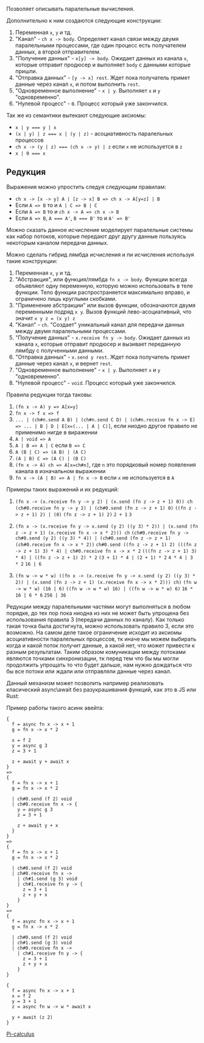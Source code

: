 Позволяет описывать паралельные вычисления.

Дополнительно к ним создаются следующие конструкции:
1. Переменная `x`, `y` и тд. 
2.  "Канал" - `ch x -> body`. Определяет канал связи между двумя паралельными процессами, где один процесс есть получателем данных, а второй отправителем.
3. "Получение данных" - `x[y] -> body`. Ожидает данных из канала `x`, которые отправит продюсер и выполняет `body` с данными которые пришли.
4. "Отправка данных" - `[y -> x] rest`. Ждет пока получатель примет данные через канал `x`, и потом выполнить `rest`.
5. "Одновременное выполнение" - `x | y`. Выполняет `х` и `у` "одновременно".
6. "Нулевой процесс" - `0`. Процесс который уже закончился.

Так же из семантики вытекают следующие аксиомы:
* `x | y === y | x`
* `(x | y) | z === x | (y | z)` - асоциативность паралельных процессов
* `ch x -> (y | z) === (ch x -> y) | z` если `x` не используется в `z`
* `x | 0 === x`

## Редукция
Выражения можно упростить следуя следующим правилам:
* `ch x -> [x -> y] A | [z -> x] B => ch x -> A[y=z] | B` 
* Если `A => B` то и `A | C => B | C`
* Если `A => B` то и `ch x -> A => ch x -> B`
* Если `A => B`, `A === A'`, `B === B'` то и `A' => B'`

Можно сказать данное исчисление моделирует паралельные системы как набор потоков, которые передают друг другу данные пользуясь некоторым каналом передачи данных. 

Можно сделать гибрид лямбда исчисления и пи исчисления используя такие конструкции:
1. Переменная `x`, `y` и тд. 
2. "Абстракция", или функция/лямбда `fn x -> body`. Функции всегда объявляют одну переменную, которую можно использовать в теле функции. Тело функции распространяется максимально вправо, и ограничено лишь круглыми скобками. 
3. "Применение абстракции" или вызов функции, обозначаются двумя переменными подряд `x y`. Вызов функций лево-асоциативный, что значит `x y z = (x y) z` 
4.  "Канал" - `ch`. "Создает" уникальный канал для передачи данных между двумя паралельными процессами.
5. "Получение данных" - `x.receive fn y -> body`. Ожидает данных из канала `x`, которые отправит продюсер и вызивает переданную лямбду с полученными данными.
6. "Отправка данных" - `x.send y rest`. Ждет пока получатель примет данные через канал `x`, и вернет `rest`.
7. "Одновременное выполнение" - `x | y`. Выполняет `х` и `у` "одновременно".
6. "Нулевой процесс" - `void`. Процесс который уже закончился.

Правила редукции тогда таковы:
1. `(fn x -> A) y => A[x=y]`
2. `fn x -> f x => f`
3. `... | (сh#n.send A B) | (сh#n.send C D) | (сh#n.receive fn x -> E) => ... | B | D | E[x=(... | A | C)]`, если ниодно другое правило не применимо нигде в виражении
4. `A | void => A`
5. `A | B => A | C` если `B => C`
6. `A (B | C) => (A B) | (A C)`
7.  `(A | B) C => (A C) | (B C)`
8.  `(fn x -> A) ch => A[x=ch#n]`, где `n` это порядковый номер появления канала в изначальном выражении
9.  `fn x -> (A | B) => A | fn x -> B` если `x` не используется в `A`

Примеры таких выражений и их редукций:
1. `(fn x -> (x.receive fn y -> y 2) | (x.send (fn z -> z + 1) 0)) ch`
    `(ch#0.receive fn y -> y 2) | (ch#0.send (fn z -> z + 1) 0)`
    `((fn z -> z + 1) 2) | (0)`
    `(fn z -> z + 1) 2)`
    `2 + 1`
    `3`
2. `(fn x -> (x.receive fn y -> x.send (y 2) ((y 3) * 2)) | (x.send (fn z -> z + 1) (x.receive fn x -> x * 2))) ch`
`(ch#0.receive fn y -> ch#0.send (y 2) ((y 3) * 4)) | (ch#0.send (fn z -> z + 1) (ch#0.receive fn x -> x * 2))`
`ch#0.send ((fn z -> z + 1) 2) (((fn z -> z + 1) 3) * 4) | ch#0.receive fn x -> x * 2`
`(((fn z -> z + 1) 3) * 4) | ((fn z -> z + 1) 2) * 2`
`(3 + 1) * 4 | (2 + 1) * 2`
`4 * 4 | 3 * 2`
`16 | 6`

3. `(fn w -> w * w) ((fn x -> (x.receive fn y -> x.send (y 2) ((y 3) * 2)) | (x.send (fn z -> z + 1) (x.receive fn x -> x * 2))) ch)`
`(fn w -> w * w) (16 | 6)`
`((fn w -> w * w) 16) | ((fn w -> w * w) 6)`
`16 * 16 | 6 * 6`
`256 | 36`

Редукции между паралельными частями могут выполняться в любом порядке, до тех пор пока ниодна из них не может быть упрощена без использования правила 3 (передачи данных по каналу). Как только такая точка была достигнута, можно использовать правило 3, если это возможно.
На самом деле такое ограничение исходит из аксиомы асоциативности паралельных процессов, тк иначе мы можем выбирать когда и какой поток получит данные, а какой нет, что может привести к разным результатам.
Таким образом комуникации между потоками являются точками синхронизации, тк перед тем что бы мы могли продолжить упрощать то что будет дальше, нам нужно дождаться что бы все потоки или ждали или отправляли данные через канал.

Данный механизм может позволить например реализовать класический async\await без разукрашивания функций, как это в JS или Rust:

Пример работы такого асинк авейта:
```
{
  f = async fn x -> x + 1
  g = fn x -> x * 2

  x = f 2
  y = async g 3
  z = 3 + 1

  z + await y + await x
}
=> 
{
  f = fn x -> x + 1
  g = fn x -> x * 2

  | ch#0.send (f 2) void 
  | ch#0.receive fn x -> {
    y = async g 3
    z = 3 + 1

    z + await y + x
  }
}
=> 
{
  f = fn x -> x + 1
  g = fn x -> x * 2
  
  | ch#0.send (f 2) void 
  | ch#0.receive fn x -> 
    | ch#1.send (g 3) void 
    | ch#1.receive fn y -> {
      z = 3 + 1
      z + y + x
    }
}
=> 
{
  f = async fn x -> x + 1
  g = fn x -> x * 2
  
  | ch#0.send (f 2) void 
  | ch#1.send (g 3) void 
  | ch#0.receive fn x -> 
    | ch#1.receive fn y -> {
      z = 3 + 1
      z + y + x
    }
}

```

```
{
  f = async fn x -> x + 1
  x = f 2
  y = 3 + 1
  z = async fn w -> w * await x

  y + await (z 2)
}
```

  
[Pi-calculus](https://en.wikipedia.org/wiki/%CE%A0-calculus)